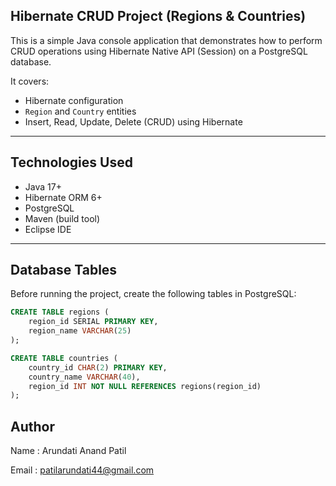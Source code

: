 ## Hibernate CRUD Project (Regions & Countries)

This is a simple Java console application that demonstrates how to perform CRUD operations using Hibernate Native API (Session) on a PostgreSQL database.

It covers:
- Hibernate configuration
- `Region` and `Country` entities
- Insert, Read, Update, Delete (CRUD) using Hibernate

---


##  Technologies Used

- Java 17+
- Hibernate ORM 6+
- PostgreSQL
- Maven (build tool)
- Eclipse IDE

---

##  Database Tables

Before running the project, create the following tables in PostgreSQL:

```sql
CREATE TABLE regions (
    region_id SERIAL PRIMARY KEY,
    region_name VARCHAR(25)
);

CREATE TABLE countries (
    country_id CHAR(2) PRIMARY KEY,
    country_name VARCHAR(40),
    region_id INT NOT NULL REFERENCES regions(region_id)
);
```

## Author

Name : Arundati Anand Patil

Email : patilarundati44@gmail.com
